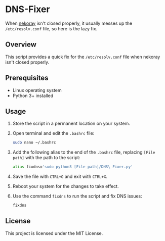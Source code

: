 # DNS-Fixer
When [nekoray](https://github.com/MatsuriDayo/nekoray) isn't closed properly, it usually messes up the `/etc/resolv.conf` file, so here is the lazy fix.

## Overview
This script provides a quick fix for the `/etc/resolv.conf` file when nekoray isn't closed properly.

## Prerequisites
- Linux operating system
- Python 3+ installed

## Usage
1. Store the script in a permanent location on your system.

2. Open terminal and edit the `.bashrc` file:
   ```bash
   sudo nano ~/.bashrc
   ```

3. Add the following alias to the end of the `.bashrc` file, replacing `[File path]` with the path to the script:
   ```bash
   alias fixdns='sudo python3 [File path]/DNS\ Fixer.py'
   ```

4. Save the file with `CTRL+O` and exit with `CTRL+X`.

5. Reboot your system for the changes to take effect.

6. Use the command `fixdns` to run the script and fix DNS issues:
   ```bash
   fixdns
   ```

## License
This project is licensed under the MIT License.
